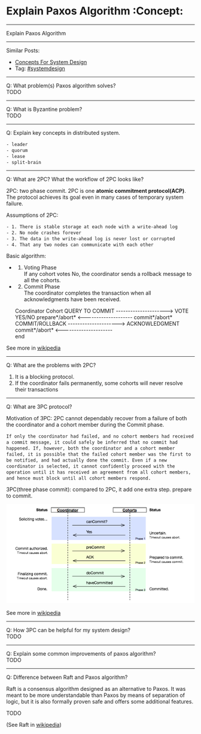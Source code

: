 # Explain Paxos Algorithm     :Concept:


---

Explain Paxos Algorithm  

---

Similar Posts:  
-   [Concepts For System Design](https://brain.dennyzhang.com/design-concept)
-   Tag: [#systemdesign](https://brain.dennyzhang.com/tag/systemdesign)

---

Q: What problem(s) Paxos algorithm solves?  
TODO  

---

Q: What is Byzantine problem?  
TODO  

---

Q: Explain key concepts in distributed system.  

    - leader
    - quorum
    - lease
    - split-brain

---

Q: What are 2PC? What the workflow of 2PC looks like?  

2PC: two phase commit. 2PC is one **atomic commitment protocol(ACP)**.  
The protocol achieves its goal even in many cases of temporary system failure.  

Assumptions of 2PC:  

    - 1. There is stable storage at each node with a write-ahead log
    - 2. No node crashes forever
    - 3. The data in the write-ahead log is never lost or corrupted
    - 4. That any two nodes can communicate with each other

Basic algorithm:  
-   1. Voting Phase  
    If any cohort votes No, the coordinator sends a rollback message to all the cohorts.
-   2. Commit Phase  
    The coordinator completes the transaction when all acknowledgments have been received.

    Coordinator                              Cohort
                       QUERY TO COMMIT
                    --------------------->
                       VOTE YES/NO           prepare*/abort*
                    <--------------------
    commit*/abort*     COMMIT/ROLLBACK
                    --------------------->
                       ACKNOWLEDGMENT        commit*/abort*
                    <---------------------  
    end

See more in [wikipedia](https://en.wikipedia.org/wiki/Two-phase_commit_protocol)  

---

Q: What are the problems with 2PC?  

1.  It is a blocking protocol.
2.  If the coordinator fails permanently, some cohorts will never resolve their transactions

---

Q: What are 3PC protocol?  

Motivation of 3PC: 2PC cannot dependably recover from a failure of both the coordinator and a cohort member during the Commit phase.  

    If only the coordinator had failed, and no cohort members had received a commit message, it could safely be inferred that no commit had happened. If, however, both the coordinator and a cohort member failed, it is possible that the failed cohort member was the first to be notified, and had actually done the commit. Even if a new coordinator is selected, it cannot confidently proceed with the operation until it has received an agreement from all cohort members, and hence must block until all cohort members respond.

3PC(three phase commit): compared to 2PC, it add one extra step. prepare to commit.  

![img](//raw.githubusercontent.com/DennyZhang/images/master/design/paxos-3pc.png)  

See more in [wikipedia](https://en.wikipedia.org/wiki/Three-phase_commit_protocol)  

---

Q: How 3PC can be helpful for my system design?  
TODO  

---

Q: Explain some common improvements of paxos algorithm?  
TODO  

---

Q: Difference between Raft and Paxos algorithm?  

Raft is a consensus algorithm designed as an alternative to Paxos. It was meant to be more understandable than Paxos by means of separation of logic, but it is also formally proven safe and offers some additional features.  

TODO  

(See Raft in [wikipedia](https://en.wikipedia.org/wiki/Raft_(computer_science)))